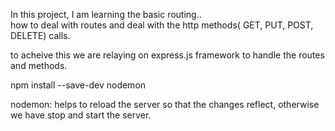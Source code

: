 In this project, I am learning the basic routing..  
how to deal with routes and deal with the http methods( GET, PUT, POST, DELETE) calls.


to acheive this we are relaying on express.js framework to handle the routes and methods.


npm install --save-dev nodemon

nodemon: helps to reload the server so that the changes reflect, otherwise we have stop and start the server.
